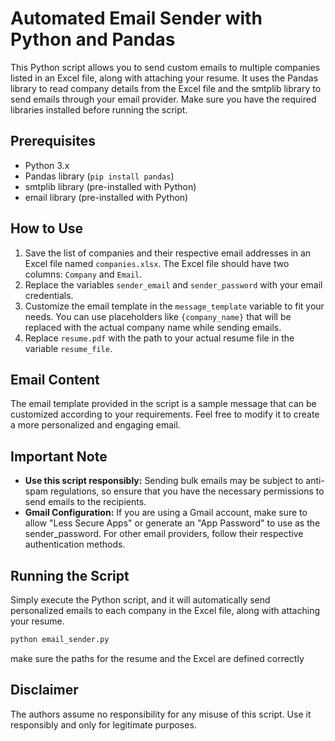 # Automated Email Sender with Python and Pandas

This Python script allows you to send custom emails to multiple companies listed in an Excel file, along with attaching your resume. It uses the Pandas library to read company details from the Excel file and the smtplib library to send emails through your email provider. Make sure you have the required libraries installed before running the script.

## Prerequisites

- Python 3.x
- Pandas library (`pip install pandas`)
- smtplib library (pre-installed with Python)
- email library (pre-installed with Python)

## How to Use

1. Save the list of companies and their respective email addresses in an Excel file named `companies.xlsx`. The Excel file should have two columns: `Company` and `Email`.
2. Replace the variables `sender_email` and `sender_password` with your email credentials.
3. Customize the email template in the `message_template` variable to fit your needs. You can use placeholders like `{company_name}` that will be replaced with the actual company name while sending emails.
4. Replace `resume.pdf` with the path to your actual resume file in the variable `resume_file`.

## Email Content

The email template provided in the script is a sample message that can be customized according to your requirements. Feel free to modify it to create a more personalized and engaging email.

## Important Note

- **Use this script responsibly:** Sending bulk emails may be subject to anti-spam regulations, so ensure that you have the necessary permissions to send emails to the recipients.
- **Gmail Configuration:** If you are using a Gmail account, make sure to allow "Less Secure Apps" or generate an "App Password" to use as the sender_password. For other email providers, follow their respective authentication methods.

## Running the Script

Simply execute the Python script, and it will automatically send personalized emails to each company in the Excel file, along with attaching your resume.

```python
python email_sender.py
```
make sure the paths for the resume and the Excel are defined correctly

## Disclaimer
The authors assume no responsibility for any misuse of this script. Use it responsibly and only for legitimate purposes.
